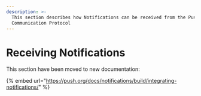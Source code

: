 ```yaml
---
description: >-
  This section describes how Notifications can be received from the Push
  Communication Protocol
---
```


# Receiving Notifications

This section have been moved to new documentation:

{% embed url="https://push.org/docs/notifications/build/integrating-notifications/" %}
